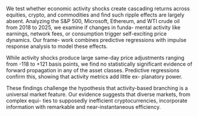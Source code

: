 We test whether economic activity shocks create cascading returns across equities, crypto,
and commodities and find such ripple effects are largely absent. Analyzing the S&P 500,
Microsoft, Ethereum, and WTI crude oil from 2018 to 2025, we examine if changes in funda-
mental activity like earnings, network fees, or consumption trigger self-exciting price dynamics. Our frame-
work combines predictive regressions with impulse response analysis to model these effects.

While activity shocks produce large same-day price adjustments ranging from -118 to +121
basis points, we find no statistically significant evidence of forward propagation in any of the
asset classes. Predictive regressions confirm this, showing that activity metrics add little ex-
planatory power. 

These findings challenge the hypothesis that activity-based branching is a
universal market feature. Our evidence suggests that diverse markets, from complex equi-
ties to supposedly inefficient cryptocurrencies, incorporate information with remarkable and
near-instantaneous efficiency.
